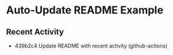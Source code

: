 # Auto-Update README Example

## Recent Activity
<!-- BEGIN RECENT_ACTIVITY -->
* 439b2c4 Update README with recent activity (github-actions)
<!-- END RECENT_ACTIVITY -->



